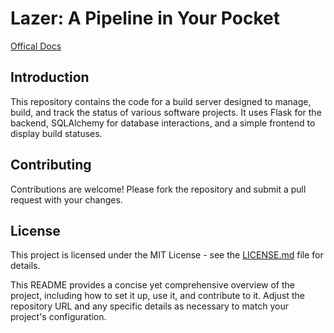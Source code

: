 
# Lazer: A Pipeline in Your Pocket

[Offical Docs](https://moose-find-m84.craft.me/HUqHr467UG4f2Q)

## Introduction

This repository contains the code for a build server designed to manage, build, and track the status of various software projects. It uses Flask for the backend, SQLAlchemy for database interactions, and a simple frontend to display build statuses.

## Contributing

Contributions are welcome! Please fork the repository and submit a pull request with your changes.

## License

This project is licensed under the MIT License - see the [LICENSE.md](LICENSE.md) file for details.

This README provides a concise yet comprehensive overview of the project, including how to set it up, use it, and contribute to it. Adjust the repository URL and any specific details as necessary to match your project's configuration.
